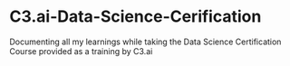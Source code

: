# C3.ai-Data-Science-Cerification
Documenting all my learnings while taking the Data Science Certification Course provided as a training by C3.ai
